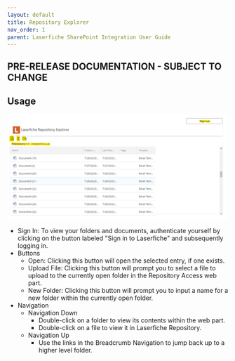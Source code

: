 ```yaml
---
layout: default
title: Repository Explorer
nav_order: 1
parent: Laserfiche SharePoint Integration User Guide
---
```

## PRE-RELEASE DOCUMENTATION - SUBJECT TO CHANGE

## Usage
<a href="../assets/images/repositoryExplorer.png"><img src="../assets/images/repositoryExplorer.png"></a>
- Sign In: To view your folders and documents, authenticate yourself
by clicking on the button labeled "Sign in to Laserfiche" and
subsequently logging in.
- Buttons
    - Open: Clicking this button will open the selected entry, if one exists.
    - Upload File: Clicking this button will prompt you to select a file to upload to the currently open folder in the Repository Access web part.
    - New Folder: Clicking this button will prompt you to input a name for a new folder within the currently open folder.
- Navigation
    - Navigation Down
        - Double-click on a folder to view its contents within the web part.
        - Double-click on a file to view it in Laserfiche Repository.
    - Navigation Up
        - Use the links in the Breadcrumb Navigation to jump back up to a higher level folder.
